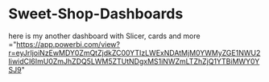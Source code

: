 # Sweet-Shop-Dashboards
here is my another dashboard with Slicer, cards and more 
="https://app.powerbi.com/view?r=eyJrIjoiNzEwMDY0ZmQtZjdkZC00YTIzLWExNDAtMjM0YWMyZGE1NWU2IiwidCI6ImU0ZmJhZDQ5LWM5ZTUtNDgxMS1iNWZmLTZhZjQ1YTBiMWY0YSJ9" 
